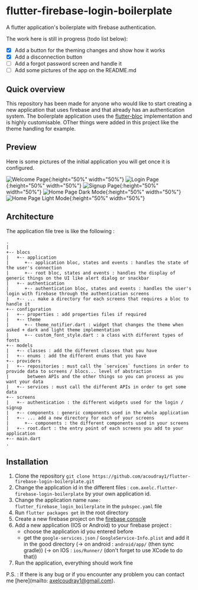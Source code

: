 # flutter-firebase-login-boilerplate
A flutter application's boilerplate with firebase authentication.

The work here is still in progress (todo list below):
* [x] Add a button for the theming changes and show how it works
* [x] Add a disconnection button 
* [ ] Add a forgot password screen and handle it
* [ ] Add some pictures of the app on the README.md

## Quick overview
This repository has been made for anyone who would like to start creating a new application that uses firebase and that already has an authentication system.
The boilerplate application uses the [flutter-bloc](https://bloclibrary.dev/#/) implementation and is highly customisable. OTher things were added in this project like the theme handling for example. 

## Preview
Here is some pictures of the initial application you will get once it is configured.

![Welcome Page](https://github.com/acoudray1/flutter-firebase-login-boilerplate/blob/master/github_assets/welcome_page.png){:height="50%" width="50%"}
![Login Page](https://github.com/acoudray1/flutter-firebase-login-boilerplate/blob/master/github_assets/login_page.png){:height="50%" width="50%"}
![Signup Page](https://github.com/acoudray1/flutter-firebase-login-boilerplate/blob/master/github_assets/signup_page.png){:height="50%" width="50%"}
![Home Page Dark Mode](https://github.com/acoudray1/flutter-firebase-login-boilerplate/blob/master/github_assets/home_page_dark.png){:height="50%" width="50%"}
![Home Page Light Mode](https://github.com/acoudray1/flutter-firebase-login-boilerplate/blob/master/github_assets/home_page_light.png){:height="50%" width="50%"}


## Architecture
The application file tree is like the following :
```
.
|
+-- blocs
|   +-- application
|      +-- application bloc, states and events : handles the state of the user's connection
|      +-- root bloc, states and events : handles the display of generic things on the UI like alert dialog or snackbar
|   +-- authentication
|      +-- authentication bloc, states and events : handles the user's login with firebase through the authentication screens
|   +-- ... make a directory for each screens that requires a bloc to handle it
+-- configuration
|   +-- properties : add properties files if required
|   +-- theme
|      +-- theme_notifier.dart : widget that changes the theme when asked + dark and light theme implementation
|      +-- custom_font_style.dart : a class with different types of fonts
+-- models
|   +-- classes : add the different classes that you have
|   +-- enums : add the different enums that you have
+-- providers
|   +-- repositories : must call the `services` functions in order to provide data to screens / blocs... level of abstraction
|       between APIs and the other things so you can process as you want your data
|   +-- services : must call the different APIs in order to get some data
+-- screens
|   +-- authentication : the different widgets used for the login / signup
|   +-- components : generic components used in the whole application
|   +-- ... add a new directory for each of your screens
|      +-- components : the different components used in your screens
|   +-- root.dart : the entry point of each screens you add to your application
+-- main.dart
.
```

## Installation
1. Clone the repository `git clone https://github.com/acoudray1/flutter-firebase-login-boilerplate.git`
2. Change the application id in the different files : `com.axelc.flutter-firebase-login-boilerplate` by your own application id.
3. Change the application name `name: flutter_firebase_login_boilerplate` in the `pubspec.yaml` file
4. Run `flutter packages get` in the root directory
5. Create a new firebase project on the [firebase console](https://console.firebase.google.com/)
6. Add a new application (IOS or Android) to your firebase project :
      * choose the application id you entered before
      * get the `google-services.json` / `GoogleService-Info.plist` and add it in the good directory
            (-> on android : `android/app/` (then sync gradle))
            (-> on IOS : `ios/Runner/` (don't forget to use XCode to do that))
7. Run the application, everything should work fine

P.S. : If there is any bug or if you encounter any problem you can contact me [here](mailto: axelcoudray1@gmail.com).
      
